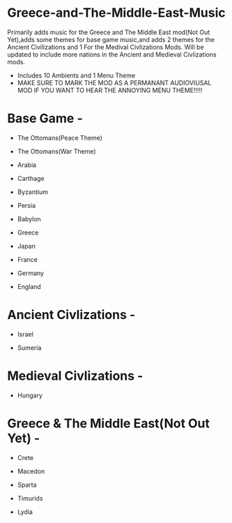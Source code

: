 # Greece-and-The-Middle-East-Music
Primarily adds music for the Greece and The Middle East mod(Not Out Yet),adds some themes for base game music,and adds 2 themes for the Ancient Civilizations
and 1 For the Medival Civlizations Mods. Will be updated to include more nations in the Ancient and Medieval Civlizations mods.
* Includes 10 Ambients and 1 Menu Theme
* MAKE SURE TO MARK THE MOD AS A PERMANANT AUDIOVIUSAL MOD IF YOU WANT TO HEAR THE ANNOYING MENU THEME!!!!!

# Base Game -

* The Ottomans(Peace Theme)

* The Ottomans(War Theme)

* Arabia

* Carthage

* Byzantium

* Persia

* Babylon

* Greece

* Japan

* France

* Germany

* England


# Ancient Civlizations -

* Israel

* Sumeria

# Medieval Civlizations -

* Hungary


# Greece & The Middle East(Not Out Yet) -

* Crete

* Macedon

* Sparta

* Timurids

* Lydia
